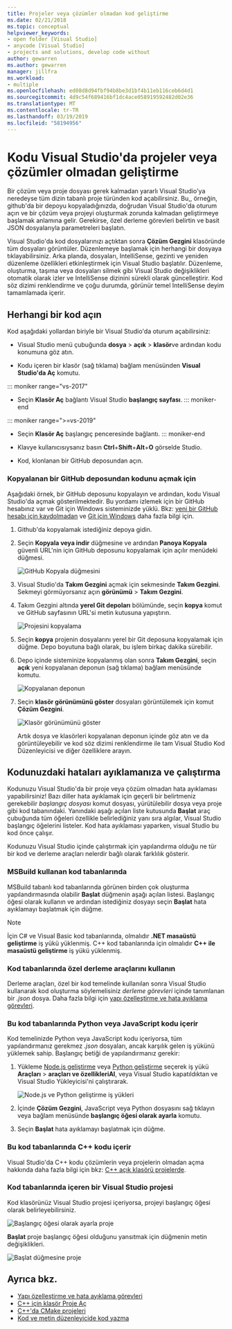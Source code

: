 ```yaml
---
title: Projeler veya çözümler olmadan kod geliştirme
ms.date: 02/21/2018
ms.topic: conceptual
helpviewer_keywords:
- open folder [Visual Studio]
- anycode [Visual Studio]
- projects and solutions, develop code without
author: gewarren
ms.author: gewarren
manager: jillfra
ms.workload:
- multiple
ms.openlocfilehash: ed08d8d94fbf94b8be3d1bf4b11eb116ceb6d4d1
ms.sourcegitcommit: 4d9c54f689416bf1dc4ace058919592482d02e36
ms.translationtype: MT
ms.contentlocale: tr-TR
ms.lasthandoff: 03/19/2019
ms.locfileid: "58194956"
---
```

# <a name="develop-code-in-visual-studio-without-projects-or-solutions"></a>Kodu Visual Studio'da projeler veya çözümler olmadan geliştirme

Bir çözüm veya proje dosyası gerek kalmadan yararlı Visual Studio'ya neredeyse tüm dizin tabanlı proje türünden kod açabilirsiniz. Bu,, örneğin, github'da bir depoyu kopyaladığınızda, doğrudan Visual Studio'da oturum açın ve bir çözüm veya projeyi oluşturmak zorunda kalmadan geliştirmeye başlamak anlamına gelir. Gerekirse, özel derleme görevleri belirtin ve basit JSON dosyalarıyla parametreleri başlatın.

Visual Studio'da kod dosyalarınızı açtıktan sonra **Çözüm Gezgini** klasöründe tüm dosyaları görüntüler. Düzenlemeye başlamak için herhangi bir dosyaya tıklayabilirsiniz. Arka planda, dosyaları, IntelliSense, gezinti ve yeniden düzenleme özellikleri etkinleştirmek için Visual Studio başlatılır. Düzenleme, oluşturma, taşıma veya dosyaları silmek gibi Visual Studio değişiklikleri otomatik olarak izler ve IntelliSense dizinini sürekli olarak güncelleştirir. Kod söz dizimi renklendirme ve çoğu durumda, görünür temel IntelliSense deyim tamamlamada içerir.

## <a name="open-any-code"></a>Herhangi bir kod açın

Kod aşağıdaki yollardan biriyle bir Visual Studio'da oturum açabilirsiniz:

- Visual Studio menü çubuğunda **dosya** > **açık** > **klasör**ve ardından kodu konumuna göz atın.

- Kodu içeren bir klasör (sağ tıklama) bağlam menüsünden **Visual Studio'da Aç** komutu.

::: moniker range="vs-2017"
- Seçin **Klasör Aç** bağlantı Visual Studio **başlangıç sayfası**.
::: moniker-end

::: moniker range=">=vs-2019"
- Seçin **Klasör Aç** başlangıç penceresinde bağlantı.
::: moniker-end

- Klavye kullanıcısıysanız basın **Ctrl**+**Shift**+**Alt**+**O** görselde Studio.

- Kod, klonlanan bir GitHub deposundan açın.

### <a name="to-open-code-from-a-cloned-github-repo"></a>Kopyalanan bir GitHub deposundan kodunu açmak için

Aşağıdaki örnek, bir GitHub deposunu kopyalayın ve ardından, kodu Visual Studio'da açmak gösterilmektedir. Bu yordamı izlemek için bir GitHub hesabınız var ve Git için Windows sisteminizde yüklü. Bkz: [yeni bir GitHub hesabı için kaydolmadan](https://help.github.com/articles/signing-up-for-a-new-github-account/) ve [Git için Windows](https://git-for-windows.github.io/) daha fazla bilgi için.

1. Github'da kopyalamak istediğiniz depoya gidin.

1. Seçin **Kopyala veya indir** düğmesine ve ardından **Panoya Kopyala** güvenli URL'nin için GitHub deposunu kopyalamak için açılır menüdeki düğmesi.

   ![GitHub Kopyala düğmesini](./media/VSIDE_Code_Clone.png)

1. Visual Studio'da **Takım Gezgini** açmak için sekmesinde **Takım Gezgini**. Sekmeyi görmüyorsanız açın **görünümü** > **Takım Gezgini**.

1. Takım Gezgini altında **yerel Git depoları** bölümünde, seçin **kopya** komut ve GitHub sayfasının URL'si metin kutusuna yapıştırın.

   ![Projesini kopyalama](./media/VSIDE_Code_Clone2.png)

1. Seçin **kopya** projenin dosyalarını yerel bir Git deposuna kopyalamak için düğme. Depo boyutuna bağlı olarak, bu işlem birkaç dakika sürebilir.

1. Depo içinde sisteminize kopyalanmış olan sonra **Takım Gezgini**, seçin **açık** yeni kopyalanan deponun (sağ tıklama) bağlam menüsünde komutu.

   ![Kopyalanan deponun](./media/VSIDE_Code_Clone3.png)

1. Seçin **klasör görünümünü göster** dosyaları görüntülemek için komut **Çözüm Gezgini**.

   ![Klasör görünümünü göster](./media/VSIDE_Code_Clone3_show.png)

   Artık dosya ve klasörleri kopyalanan deponun içinde göz atın ve da görüntüleyebilir ve kod söz dizimi renklendirme ile tam Visual Studio Kod Düzenleyicisi ve diğer özelliklere arayın.

## <a name="run-and-debug-your-code"></a>Kodunuzdaki hataları ayıklamanıza ve çalıştırma

Kodunuzu Visual Studio'da bir proje veya çözüm olmadan hata ayıklaması yapabilirsiniz! Bazı diller hata ayıklamak için geçerli bir belirtmeniz gerekebilir *başlangıç dosyası* komut dosyası, yürütülebilir dosya veya proje gibi kod tabanındaki. Yanındaki aşağı açılan liste kutusunda **Başlat** araç çubuğunda tüm öğeleri özellikle belirlediğiniz yanı sıra algılar, Visual Studio başlangıç öğelerini listeler. Kod hata ayıklaması yaparken, visual Studio bu kod önce çalışır.

Kodunuzu Visual Studio içinde çalıştırmak için yapılandırma olduğu ne tür bir kod ve derleme araçları nelerdir bağlı olarak farklılık gösterir.

### <a name="codebases-that-use-msbuild"></a>MSBuild kullanan kod tabanlarında

MSBuild tabanlı kod tabanlarında görünen birden çok oluşturma yapılandırmasında olabilir **Başlat** düğmenin aşağı açılan listesi. Başlangıç öğesi olarak kullanın ve ardından istediğiniz dosyayı seçin **Başlat** hata ayıklamayı başlatmak için düğme.

> [!NOTE]
> İçin C# ve Visual Basic kod tabanlarında, olmalıdır **.NET masaüstü geliştirme** iş yükü yüklenmiş. C++ kod tabanlarında için olmalıdır **C++ ile masaüstü geliştirme** iş yükü yüklenmiş.

### <a name="codebases-that-use-custom-build-tools"></a>Kod tabanlarında özel derleme araçlarını kullanın

Derleme araçları, özel bir kod temelinde kullanılan sonra Visual Studio kullanarak kod oluşturma söylemelisiniz *derleme görevleri* içinde tanımlanan bir *.json* dosya. Daha fazla bilgi için [yapı özelleştirme ve hata ayıklama görevleri](../ide/customize-build-and-debug-tasks-in-visual-studio.md).

### <a name="codebases-that-contain-python-or-javascript-code"></a>Bu kod tabanlarında Python veya JavaScript kodu içerir

Kod temelinizde Python veya JavaScript kodu içeriyorsa, tüm yapılandırmanız gerekmez *.json* dosyaları, ancak karşılık gelen iş yükünü yüklemek sahip. Başlangıç betiği de yapılandırmanız gerekir:

1. Yükleme [Node.js geliştirme](https://visualstudio.microsoft.com/vs/node-js/) veya [Python geliştirme](https://visualstudio.microsoft.com/vs/python/) seçerek iş yükü **Araçları** > **araçları ve özellikleriAl**, veya Visual Studio kapatıldıktan ve Visual Studio Yükleyicisi'ni çalıştırarak.

   ![Node.js ve Python geliştirme iş yükleri](media/python_nodejs_workloads.png)

1. İçinde **Çözüm Gezgini**, JavaScript veya Python dosyasını sağ tıklayın veya bağlam menüsünde **başlangıç öğesi olarak ayarla** komutu.

1. Seçin **Başlat** hata ayıklamayı başlatmak için düğme.

### <a name="codebases-that-contain-c-code"></a>Bu kod tabanlarında C++ kodu içerir

Visual Studio'da C++ kodu çözümlerin veya projelerin olmadan açma hakkında daha fazla bilgi için bkz: [C++ açık klasörü projelerde](/cpp/build/open-folder-projects-cpp).

### <a name="codebases-that-contain-a-visual-studio-project"></a>Kod tabanlarında içeren bir Visual Studio projesi

Kod klasörünüz Visual Studio projesi içeriyorsa, projeyi başlangıç öğesi olarak belirleyebilirsiniz.

![Başlangıç öğesi olarak ayarla proje](media/customize-set-project-as-startup-item.png)

**Başlat** proje başlangıç öğesi olduğunu yansıtmak için düğmenin metin değişiklikleri.

![Başlat düğmesine proje](media/customize-start-button-project.png)

## <a name="see-also"></a>Ayrıca bkz.

- [Yapı özelleştirme ve hata ayıklama görevleri](../ide/customize-build-and-debug-tasks-in-visual-studio.md)
- [C++ için klasör Proje Aç](/cpp/build/open-folder-projects-cpp)
- [C++'da CMake projeleri](/cpp/build/cmake-projects-in-visual-studio)
- [Kod ve metin düzenleyicide kod yazma](../ide/writing-code-in-the-code-and-text-editor.md)